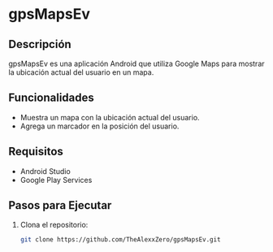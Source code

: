 # gpsMapsEv

## Descripción
gpsMapsEv es una aplicación Android que utiliza Google Maps para mostrar la ubicación actual del usuario en un mapa.

## Funcionalidades
- Muestra un mapa con la ubicación actual del usuario.
- Agrega un marcador en la posición del usuario.

## Requisitos
- Android Studio
- Google Play Services

## Pasos para Ejecutar
1. Clona el repositorio:
   ```bash
   git clone https://github.com/TheAlexxZero/gpsMapsEv.git

